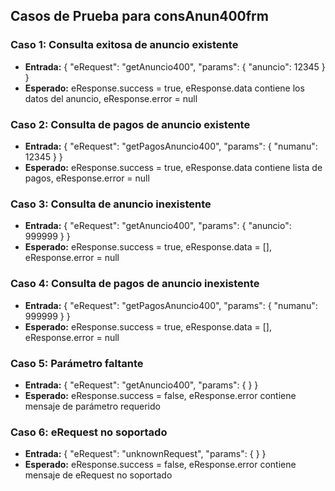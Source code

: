 ## Casos de Prueba para consAnun400frm

### Caso 1: Consulta exitosa de anuncio existente
- **Entrada:** { "eRequest": "getAnuncio400", "params": { "anuncio": 12345 } }
- **Esperado:** eResponse.success = true, eResponse.data contiene los datos del anuncio, eResponse.error = null

### Caso 2: Consulta de pagos de anuncio existente
- **Entrada:** { "eRequest": "getPagosAnuncio400", "params": { "numanu": 12345 } }
- **Esperado:** eResponse.success = true, eResponse.data contiene lista de pagos, eResponse.error = null

### Caso 3: Consulta de anuncio inexistente
- **Entrada:** { "eRequest": "getAnuncio400", "params": { "anuncio": 999999 } }
- **Esperado:** eResponse.success = true, eResponse.data = [], eResponse.error = null

### Caso 4: Consulta de pagos de anuncio inexistente
- **Entrada:** { "eRequest": "getPagosAnuncio400", "params": { "numanu": 999999 } }
- **Esperado:** eResponse.success = true, eResponse.data = [], eResponse.error = null

### Caso 5: Parámetro faltante
- **Entrada:** { "eRequest": "getAnuncio400", "params": { } }
- **Esperado:** eResponse.success = false, eResponse.error contiene mensaje de parámetro requerido

### Caso 6: eRequest no soportado
- **Entrada:** { "eRequest": "unknownRequest", "params": { } }
- **Esperado:** eResponse.success = false, eResponse.error contiene mensaje de eRequest no soportado
